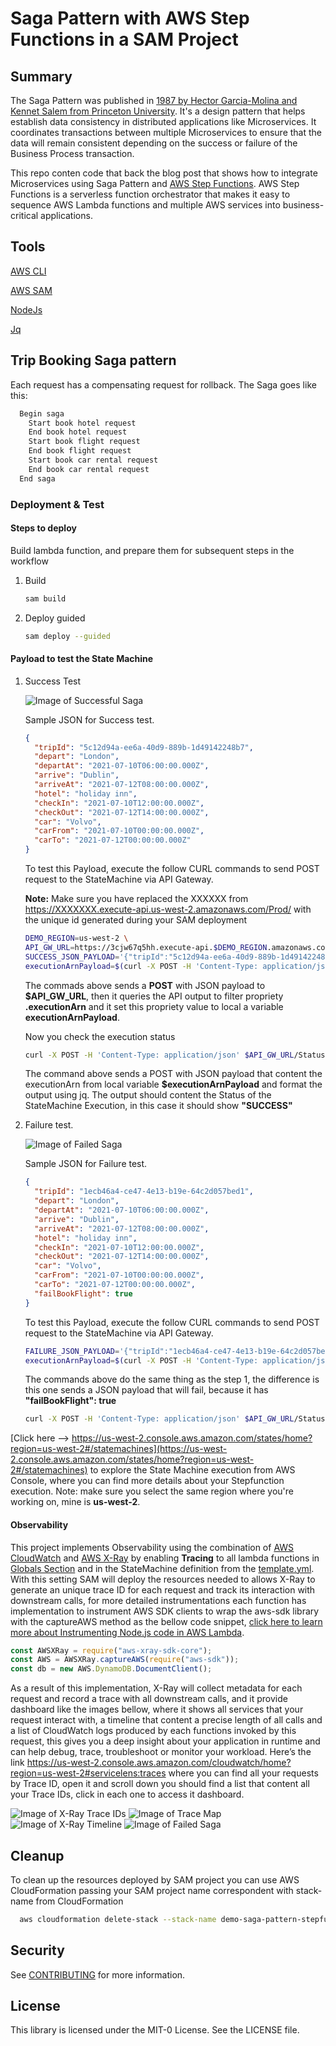 # Saga Pattern with AWS Step Functions in a SAM Project

## Summary

The Saga Pattern was published in [1987 by Hector Garcia-Molina and Kennet Salem from Princeton University](https://www.cs.princeton.edu/research/techreps/TR-070-87). It's a design pattern that helps establish data consistency in distributed applications like Microservices. It coordinates transactions between multiple Microservices to ensure that the data will remain consistent depending on the success or failure of the Business Process transaction.

This repo conten code that back the blog post that shows how to integrate Microservices using Saga Pattern and [AWS Step Functions](https://aws.amazon.com/step-functions). AWS Step Functions is a serverless function orchestrator that makes it easy to sequence AWS Lambda functions and multiple AWS services into business-critical applications.

## Tools

  [AWS CLI](https://aws.amazon.com/cli/)

  [AWS SAM](https://aws.amazon.com/serverless/sam/)

  [NodeJs](https://nodejs.org/)

  [Jq](https://stedolan.github.io/jq/)

## Trip Booking Saga pattern

Each request has a compensating request for rollback. The Saga goes like this:

```txt
  Begin saga
    Start book hotel request
    End book hotel request
    Start book flight request
    End book flight request
    Start book car rental request
    End book car rental request  
  End saga
```

### Deployment & Test

#### Steps to deploy

Build lambda function, and prepare them for subsequent steps in the workflow
  
1. Build

    ```bash
    sam build
    ```

1. Deploy guided
  
    ```bash
    sam deploy --guided
    ```

#### Payload to test the State Machine

1. Success Test

    ![Image of Successful Saga](docs/StateMachineSuccess.png)

    Sample JSON for Success test.

    ```json
    {
      "tripId": "5c12d94a-ee6a-40d9-889b-1d49142248b7",
      "depart": "London",
      "departAt": "2021-07-10T06:00:00.000Z",
      "arrive": "Dublin",
      "arriveAt": "2021-07-12T08:00:00.000Z",
      "hotel": "holiday inn",
      "checkIn": "2021-07-10T12:00:00.000Z",
      "checkOut": "2021-07-12T14:00:00.000Z",
      "car": "Volvo",
      "carFrom": "2021-07-10T00:00:00.000Z",
      "carTo": "2021-07-12T00:00:00.000Z"
    }
    ```

    To test this Payload, execute the follow CURL commands to send POST request to the StateMachine via API Gateway.

    __Note:__ Make sure you have replaced the XXXXXX from <https://XXXXXXX.execute-api.us-west-2.amazonaws.com/Prod/>  with the unique id generated during your SAM deployment

    ```bash
    DEMO_REGION=us-west-2 \
    API_GW_URL=https://3cjw67q5hh.execute-api.$DEMO_REGION.amazonaws.com/Prod/ \
    SUCCESS_JSON_PAYLOAD='{"tripId":"5c12d94a-ee6a-40d9-889b-1d49142248b7","depart":"London","departAt":"2021-07-10T06:00:00.000Z","arrive":"Dublin",   "arriveAt":"2021-07-12T08:00:00.000Z","hotel":"holiday inn","checkIn":"2021-07-10T12:00:00.000Z","checkOut":"2021-07-12T14:00:00.000Z","car":"Volvo",  "carFrom":"2021-07-10T00:00:00.000Z","carTo":"2021-07-12T00:00:00.000Z"}' \
    executionArnPayload=$(curl -X POST -H 'Content-Type: application/json' $API_GW_URL  -d "$SUCCESS_JSON_PAYLOAD" | jq '.executionArn' )

    ```

    The commads above sends a **POST** with JSON payload to **$API_GW_URL**, then it queries the API output to filter propriety **.executionArn** and it set this propriety value to local a variable **executionArnPayload**.

    Now you check the execution status

    ```bash
    curl -X POST -H 'Content-Type: application/json' $API_GW_URL/Status -d "{ \"executionArn\": $executionArnPayload }" | jq .
    ```

    The command above sends a POST with JSON payload that content the executionArn from local variable **$executionArnPayload** and format the output using jq. The output should content the Status of the StateMachine Execution, in this case it should show **"SUCCESS"**

1. Failure test.

    ![Image of Failed Saga](docs/StateMachineFail.png)

    Sample JSON for Failure test.

    ```json
    {
      "tripId": "1ecb46a4-ce47-4e13-b19e-64c2d057bed1",
      "depart": "London",
      "departAt": "2021-07-10T06:00:00.000Z",
      "arrive": "Dublin",
      "arriveAt": "2021-07-12T08:00:00.000Z",
      "hotel": "holiday inn",
      "checkIn": "2021-07-10T12:00:00.000Z",
      "checkOut": "2021-07-12T14:00:00.000Z",
      "car": "Volvo",
      "carFrom": "2021-07-10T00:00:00.000Z",
      "carTo": "2021-07-12T00:00:00.000Z",
      "failBookFlight": true
    }

    ```

    To test this Payload, execute the follow CURL commands to send POST request to the StateMachine via API Gateway.

    ```bash
    FAILURE_JSON_PAYLOAD='{"tripId":"1ecb46a4-ce47-4e13-b19e-64c2d057bed1","depart":"London","departAt":"2021-07-10T06:00:00.000Z","arrive":"Dublin",    "arriveAt":"2021-07-12T08:00:00.000Z","hotel":"holiday inn","checkIn":"2021-07-10T12:00:00.000Z","checkOut":"2021-07-12T14:00:00.000Z", "car":"Volvo", "carFrom":"2021-07-10T00:00:00.000Z","carTo":"2021-07-12T00:00:00.000Z","failBookFlight":true}' \
    executionArnPayload=$(curl -X POST -H 'Content-Type: application/json' $API_GW_URL -d "$FAILURE_JSON_PAYLOAD"  | jq '.executionArn' )
    ```

    The commands above do the same thing as the step 1, the difference is this one sends a JSON payload that will fail, because it has **"failBookFlight": true**

    ```bash
    curl -X POST -H 'Content-Type: application/json' $API_GW_URL/Status -d "{ \"executionArn\": $executionArnPayload }" | jq .
    ```

[Click here --> https://us-west-2.console.aws.amazon.com/states/home?region=us-west-2#/statemachines](https://us-west-2.console.aws.amazon.com/states/home?region=us-west-2#/statemachines) to explore the State Machine execution from AWS Console, where you can find more details about your Stepfunction execution. Note: make sure you select the same region where you're working on, mine is **us-west-2**.

#### Observability
  
  This project implements Observability using the combination of [AWS CloudWatch](https://aws.amazon.com/cloudwatch/) and [AWS X-Ray](https://aws.amazon.com/xray/) by enabling **Tracing** to all lambda functions in [Globals Section](https://github.com/aws/serverless-application-model/blob/master/docs/globals.rst) and in the StateMachine definition from the [template.yml](template.yml). With this setting SAM will deploy the resources needed to allows X-Ray to generate an unique trace ID for each request and track its interaction with downstream calls, for more detailed instrumentations each function has implementation to instrument AWS SDK clients to wrap the aws-sdk library with the captureAWS method as the bellow code snippet, [click here to learn more about Instrumenting Node.js code in AWS Lambda](https://docs.aws.amazon.com/lambda/latest/dg/nodejs-tracing.html).

  ```js
  const AWSXRay = require("aws-xray-sdk-core");
  const AWS = AWSXRay.captureAWS(require("aws-sdk"));
  const db = new AWS.DynamoDB.DocumentClient();
  ```

  As a result of this implementation, X-Ray will collect metadata for each request and record a trace with all downstream calls, and it provide dashboard like the images bellow, where it shows all services that your request interact with, a timeline that content a precise length of all calls and a list of CloudWatch logs produced by each functions invoked by this request, this gives you a deep insight about your application in runtime and can help debug, trace, troubleshoot or monitor your workload. Here’s the link <https://us-west-2.console.aws.amazon.com/cloudwatch/home?region=us-west-2#servicelens:traces> where you can find all your requests by Trace ID, open it and scroll down you should find a list that content all your Trace IDs, click in each one to access it dashboard.

  ![Image of X-Ray Trace IDs](docs/XrayTraceIds.png)
  ![Image of Trace Map](docs/XrayTraceMap.png)
  ![Image of X-Ray Timeline](docs/XrayTimeline.png)
  ![Image of Failed Saga](docs/XrayCloudWatchLogs.png)

## Cleanup

To clean up the resources deployed by SAM project you can use AWS CloudFormation passing your SAM project name correspondent with stack-name from CloudFormation

  ```bash
    aws cloudformation delete-stack --stack-name demo-saga-pattern-stepfunctions
  ```


## Security

See [CONTRIBUTING](CONTRIBUTING.md#security-issue-notifications) for more information.

## License

This library is licensed under the MIT-0 License. See the LICENSE file.

